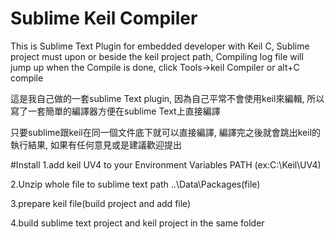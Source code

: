 # Sublime Keil Compiler
This is Sublime Text Plugin for embedded developer with Keil C, Sublime project must upon or beside the keil project path, Compiling log file will jump up when the Compile is done, click Tools->keil Compiler or alt+C compile

這是我自己做的一套sublime Text plugin, 因為自己平常不會使用keil來編輯, 所以寫了一套簡單的編譯器方便在sublime Text上直接編譯

只要sublime跟keil在同一個文件底下就可以直接編譯, 編譯完之後就會跳出keil的執行結果, 如果有任何意見或是建議歡迎提出

#Install
1.add keil UV4 to your Environment Variables PATH (ex:C:\Keil\UV4)

2.Unzip whole file to sublime text path ..\Data\Packages\(file)

3.prepare keil file(build project and add file)

4.build sublime text project and keil project in the same folder
